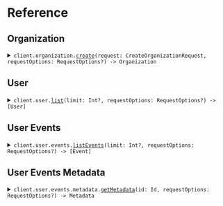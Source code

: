 # Reference
## Organization
<details><summary><code>client.organization.<a href="/Sources/Resources/Organization/OrganizationClient.swift">create</a>(request: CreateOrganizationRequest, requestOptions: RequestOptions?) -> Organization</code></summary>
<dl>
<dd>

#### 📝 Description

<dl>
<dd>

<dl>
<dd>

Create a new organization.
</dd>
</dl>
</dd>
</dl>

#### 🔌 Usage

<dl>
<dd>

<dl>
<dd>

```swift
import Foundation
import MixedFileDirectory

private func main() async throws {
    let client = MixedFileDirectoryClient()

    try await client.organization.create(request: CreateOrganizationRequest(
        name: "name"
    ))
}

try await main()
```
</dd>
</dl>
</dd>
</dl>

#### ⚙️ Parameters

<dl>
<dd>

<dl>
<dd>

**request:** `CreateOrganizationRequest` 
    
</dd>
</dl>

<dl>
<dd>

**requestOptions:** `RequestOptions?` — Additional options for configuring the request, such as custom headers or timeout settings.
    
</dd>
</dl>
</dd>
</dl>


</dd>
</dl>
</details>

## User
<details><summary><code>client.user.<a href="/Sources/Resources/User/UserClient.swift">list</a>(limit: Int?, requestOptions: RequestOptions?) -> [User]</code></summary>
<dl>
<dd>

#### 📝 Description

<dl>
<dd>

<dl>
<dd>

List all users.
</dd>
</dl>
</dd>
</dl>

#### 🔌 Usage

<dl>
<dd>

<dl>
<dd>

```swift
import Foundation
import MixedFileDirectory

private func main() async throws {
    let client = MixedFileDirectoryClient()

    try await client.user.list(request: .init(limit: 1))
}

try await main()
```
</dd>
</dl>
</dd>
</dl>

#### ⚙️ Parameters

<dl>
<dd>

<dl>
<dd>

**limit:** `Int?` — The maximum number of results to return.
    
</dd>
</dl>

<dl>
<dd>

**requestOptions:** `RequestOptions?` — Additional options for configuring the request, such as custom headers or timeout settings.
    
</dd>
</dl>
</dd>
</dl>


</dd>
</dl>
</details>

## User Events
<details><summary><code>client.user.events.<a href="/Sources/Resources/User/Events/EventsClient.swift">listEvents</a>(limit: Int?, requestOptions: RequestOptions?) -> [Event]</code></summary>
<dl>
<dd>

#### 📝 Description

<dl>
<dd>

<dl>
<dd>

List all user events.
</dd>
</dl>
</dd>
</dl>

#### 🔌 Usage

<dl>
<dd>

<dl>
<dd>

```swift
import Foundation
import MixedFileDirectory

private func main() async throws {
    let client = MixedFileDirectoryClient()

    try await client.user.events.listEvents(request: .init(limit: 1))
}

try await main()
```
</dd>
</dl>
</dd>
</dl>

#### ⚙️ Parameters

<dl>
<dd>

<dl>
<dd>

**limit:** `Int?` — The maximum number of results to return.
    
</dd>
</dl>

<dl>
<dd>

**requestOptions:** `RequestOptions?` — Additional options for configuring the request, such as custom headers or timeout settings.
    
</dd>
</dl>
</dd>
</dl>


</dd>
</dl>
</details>

## User Events Metadata
<details><summary><code>client.user.events.metadata.<a href="/Sources/Resources/User/Events/Metadata/MetadataClient.swift">getMetadata</a>(id: Id, requestOptions: RequestOptions?) -> Metadata</code></summary>
<dl>
<dd>

#### 📝 Description

<dl>
<dd>

<dl>
<dd>

Get event metadata.
</dd>
</dl>
</dd>
</dl>

#### 🔌 Usage

<dl>
<dd>

<dl>
<dd>

```swift
import Foundation
import MixedFileDirectory

private func main() async throws {
    let client = MixedFileDirectoryClient()

    try await client.user.events.metadata.getMetadata(request: .init(id: "id"))
}

try await main()
```
</dd>
</dl>
</dd>
</dl>

#### ⚙️ Parameters

<dl>
<dd>

<dl>
<dd>

**id:** `Id` 
    
</dd>
</dl>

<dl>
<dd>

**requestOptions:** `RequestOptions?` — Additional options for configuring the request, such as custom headers or timeout settings.
    
</dd>
</dl>
</dd>
</dl>


</dd>
</dl>
</details>
